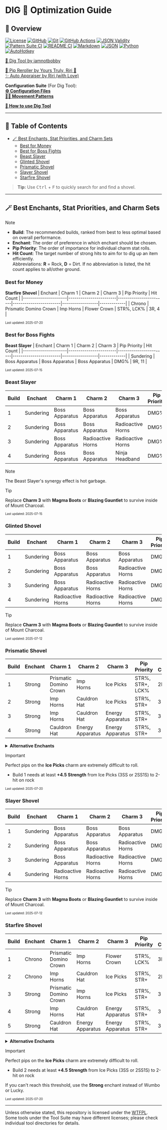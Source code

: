 # DIG 💛 Optimization Guide

## 🔗 Overview

[![License][shield-license]][link-license]
[![GitHub][shield-github]][link-github]
[![Git][shield-git]][link-git]
[![GitHub Actions][shield-ghactions]][link-ghactions]
[![JSON Validity][shield-json-validate]][link-json-validate]
[![Pattern Suite CI][shield-pattern-suite-ci]][link-pattern-suite-ci]
[![README CI][shield-readme-ci]][link-readme-ci]
[![Markdown][shield-md]][link-md]
[![JSON][shield-json]][link-json]
[![Python][shield-python]][link-python]
[![AutoHotkey][shield-autohotkey]][link-autohotkey]

[🥄 Dig Tool by iamnotbobby](https://github.com/iamnotbobby/dig-tool)  

[🔁 Pip Reroller by Yours Truly, Riri 💝](https://github.com/AlinaWan/pip-reroller)  
[✨ Auto Appraiser by Riri (with Love)](https://github.com/AlinaWan/kc-dig-tool-configs/tree/main/KC-Tool-Suite/auto-appraiser)

**Configuration Suite** (For Dig Tool):  
[**⚙️ Configuration Files**](KC-Config-Suite/)  
[**🚶‍➡️ Movement Patterns**](KC-Config-Suite/Pattern_Suite/)  

[**📖 How to use Dig Tool**](docs/USAGE.md)

---

## 📖 Table of Contents

<!-- START doctoc generated TOC please keep comment here to allow auto update -->
<!-- DON'T EDIT THIS SECTION, INSTEAD RE-RUN doctoc TO UPDATE -->

- [🪄 Best Enchants, Stat Priorities, and Charm Sets](#-best-enchants-stat-priorities-and-charm-sets)
  - [Best for Money](#best-for-money)
  - [Best for Boss Fights](#best-for-boss-fights)
  - [Beast Slayer](#beast-slayer)
  - [Glinted Shovel](#glinted-shovel)
  - [Prismatic Shovel](#prismatic-shovel)
  - [Slayer Shovel](#slayer-shovel)
  - [Starfire Shovel](#starfire-shovel)

<!-- END doctoc generated TOC please keep comment here to allow auto update -->

> **Tip:** Use <kbd>Ctrl</kbd> + <kbd>F</kbd> to quickly search for and find a shovel.

---

<!-- DO NOT CHANGE THIS HEADER NAME WITHOUT UPDATING CI REFERENCE; CI USES THE EXACT NAME TO FIND SOS -->
## 🪄 Best Enchants, Stat Priorities, and Charm Sets

> [!NOTE]
> - **Build**: The recommended builds, ranked from best to less optimal based on overall performance.
> - **Enchant**: The order of preference in which enchant should be chosen.
> - **Pip Priority**: The order of importance for individual charm stat rolls.
> - **Hit Count**: The target number of strong hits to aim for to dig up an item efficiently.  
>   Abbreviations: **R** = Rock, **D** = Dirt. If no abbreviation is listed, the hit count applies to all/other ground.

<!-- DO NOT EDIT LAST UPDATED TIMESTAMPS, THEY ARE UPDATED AUTOMATICALLY ON PUSH VIA CI -->
### Best for Money
**Starfire Shovel**
| Enchant              | Charm 1                | Charm 2                | Charm 3                | Pip Priority     | Hit Count   |
|----------------------|------------------------|------------------------|------------------------|------------------|-------------|
| Chrono               | Prismatic Domino Crown | Imp Horns              | Flower Crown           | STR%, LCK%       | 3R, 4       |

<sub><sup>Last updated: 2025-07-20</sup></sub>
### Best for Boss Fights
**Beast Slayer**
| Enchant              | Charm 1                | Charm 2                | Charm 3                | Pip Priority     | Hit Count   |
|----------------------|------------------------|------------------------|------------------------|------------------|-------------|
| Sundering            | Boss Apparatus         | Boss Apparatus         | Boss Apparatus         | DMG%             | 9R, 11      |

<sub><sup>Last updated: 2025-07-15</sup></sub>
### Beast Slayer
| Build | Enchant              | Charm 1                | Charm 2                | Charm 3                | Pip Priority     | Hit Count   |
|-------|----------------------|------------------------|------------------------|------------------------|------------------|-------------|
| 1     | Sundering            | Boss Apparatus         | Boss Apparatus         | Boss Apparatus         | DMG%             | 9R, 11      |
| 2     | Sundering            | Boss Apparatus         | Boss Apparatus         | Radioactive Horns      | DMG%             | 9R, 11      |
| 3     | Sundering            | Boss Apparatus         | Radioactive Horns      | Radioactive Horns      | DMG%             | 9R, 11      |
| 4     | Sundering            | Boss Apparatus         | Boss Apparatus         | Ninja Headband         | DMG%             | 9R, 11      |

> [!NOTE]
> The Beast Slayer's synergy effect is hot garbage.

> [!TIP]
> Replace **Charm 3** with **Magma Boots** or **Blazing Gauntlet** to survive inside of Mount Charcoal.

<sub><sup>Last updated: 2025-07-15</sup></sub>
### Glinted Shovel
| Build | Enchant              | Charm 1                | Charm 2                | Charm 3                | Pip Priority     | Hit Count   |
|-------|----------------------|------------------------|------------------------|------------------------|------------------|-------------|
| 1     | Sundering            | Boss Apparatus         | Boss Apparatus         | Boss Apparatus         | DMG%             | 9           |
| 2     | Sundering            | Boss Apparatus         | Boss Apparatus         | Radioactive Horns      | DMG%             | 9           |
| 3     | Sundering            | Boss Apparatus         | Radioactive Horns      | Radioactive Horns      | DMG%             | 9           |
| 4     | Sundering            | Radioactive Horns      | Radioactive Horns      | Radioactive Horns      | DMG%             | 9           |

> [!TIP]
> Replace **Charm 3** with **Magma Boots** or **Blazing Gauntlet** to survive inside of Mount Charcoal.

<sub><sup>Last updated: 2025-07-12</sup></sub>
### Prismatic Shovel
| Build | Enchant              | Charm 1                | Charm 2                | Charm 3                | Pip Priority     | Hit Count   |
|-------|----------------------|------------------------|------------------------|------------------------|------------------|-------------|
| 1     | Strong               | Prismatic Domino Crown | Imp Horns              | Ice Picks              | STR%, STR+, LCK% | 2R, 3       |
| 2     | Strong               | Imp Horns              | Cauldron Hat           | Ice Picks              | STR%, STR+       | 3           |
| 3     | Strong               | Imp Horns              | Cauldron Hat           | Energy Apparatus       | STR%, STR+       | 3           |
| 4     | Strong               | Cauldron Hat           | Energy Apparatus       | Energy Apparatus       | STR%, STR+       | 3           |

<details>
<summary><strong>Alternative Enchants</strong></summary>
• Chrono, Wumbo, Lucky, Storming
</details>

> [!IMPORTANT]
> Perfect pips on the **Ice Picks** charm are extremely difficult to roll.
> - Build 1 needs at least **+4.5 Strength** from Ice Picks (3SS or 2SS1S) to 2-hit on rock

<sub><sup>Last updated: 2025-07-20</sup></sub>
### Slayer Shovel
| Build | Enchant              | Charm 1                | Charm 2                | Charm 3                | Pip Priority     | Hit Count   |
|-------|----------------------|------------------------|------------------------|------------------------|------------------|-------------|
| 1     | Sundering            | Boss Apparatus         | Boss Apparatus         | Boss Apparatus         | DMG%             | 10R, 12     |
| 2     | Sundering            | Boss Apparatus         | Boss Apparatus         | Radioactive Horns      | DMG%             | 10R, 12     |
| 3     | Sundering            | Boss Apparatus         | Radioactive Horns      | Radioactive Horns      | DMG%             | 10R, 12     |
| 4     | Sundering            | Radioactive Horns      | Radioactive Horns      | Radioactive Horns      | DMG%             | 10R, 12     |

> [!TIP]
> Replace **Charm 3** with **Magma Boots** or **Blazing Gauntlet** to survive inside of Mount Charcoal.

<sub><sup>Last updated: 2025-07-12</sup></sub>
### Starfire Shovel
| Build | Enchant              | Charm 1                | Charm 2                | Charm 3                | Pip Priority     | Hit Count   |
|-------|----------------------|------------------------|------------------------|------------------------|------------------|-------------|
| 1     | Chrono               | Prismatic Domino Crown | Imp Horns              | Flower Crown           | STR%, LCK%       | 3R, 4       |
| 2     | Chrono               | Imp Horns              | Cauldron Hat           | Ice Picks              | STR%, STR+       | 2R, 3       |
| 3     | Strong               | Prismatic Domino Crown | Imp Horns              | Ice Picks              | STR%, STR+       | 3           |
| 4     | Strong               | Imp Horns              | Cauldron Hat           | Energy Apparatus       | STR%, STR+       | 3           |
| 5     | Strong               | Cauldron Hat           | Energy Apparatus       | Energy Apparatus       | STR%, STR+       | 3           |

<details>
<summary><strong>Alternative Enchants</strong></summary>
• Wumbo, Strong, Lucky, Storming
</details>

> [!IMPORTANT]
> Perfect pips on the **Ice Picks** charm are extremely difficult to roll.
> - Build 2 needs at least **+4.5 Strength** from Ice Picks (3SS or 2SS1S) to 2-hit on rock
>
> If you can't reach this threshold, use the **Strong** enchant instead of Wumbo or Lucky.

<sub><sup>Last updated: 2025-07-20</sup></sub>
<!-- OPTIMIZATION FOOTER -->
<!-- DO NOT MOVE OR DELETE FOOTER; CI USES IT TO FIND EOS -->

---

Unless otherwise stated, this repository is licensed under the [WTFPL](LICENSE).  
Some tools under the Tool Suite may have different licenses; please check individual tool directories for details.

<!-- Badge Variables -->
[shield-license]: https://img.shields.io/github/license/AlinaWan/kc-dig-tool-configs
[link-license]: LICENSE

[shield-github]: https://img.shields.io/badge/GitHub-%23121011.svg?logo=github&logoColor=white
[link-github]: https://github.com/

[shield-git]: https://img.shields.io/badge/Git-F05032?logo=git&logoColor=fff
[link-git]: https://git-scm.com/

[shield-ghactions]: https://img.shields.io/badge/GitHub_Actions-2088FF?logo=github-actions&logoColor=white
[link-ghactions]: https://docs.github.com/en/actions

[shield-json-validate]: https://img.shields.io/github/actions/workflow/status/AlinaWan/kc-dig-tool-configs/validate_jsons.yml?label=JSON%20Validity
[link-json-validate]: https://github.com/AlinaWan/kc-dig-tool-configs/actions/workflows/validate_jsons.yml

[shield-pattern-suite-ci]: https://img.shields.io/github/actions/workflow/status/AlinaWan/kc-dig-tool-configs/render_patterns.yml?label=Pattern%20Suite%20CI
[link-pattern-suite-ci]: https://github.com/AlinaWan/kc-dig-tool-configs/actions/workflows/render_patterns.yml

[shield-readme-ci]: https://img.shields.io/github/actions/workflow/status/AlinaWan/kc-dig-tool-configs/shovel_readme_update.yml?label=README%20CI
[link-readme-ci]: https://github.com/AlinaWan/kc-dig-tool-configs/actions/workflows/shovel_readme_update.yml

[shield-md]: https://img.shields.io/badge/Markdown-%23000000.svg?logo=markdown&logoColor=white
[link-md]: https://www.markdownguide.org/basic-syntax/

[shield-json]: https://img.shields.io/badge/JSON-000?logo=json&logoColor=fff
[link-json]: https://www.json.org/json-en.html

[shield-python]: https://img.shields.io/badge/Python-3776AB?logo=python&logoColor=fff
[link-python]: https://www.python.org/

[shield-autohotkey]: https://img.shields.io/badge/AutoHotkey-green?logo=autohotkey&logoColor=white
[link-autohotkey]: https://www.autohotkey.com/

